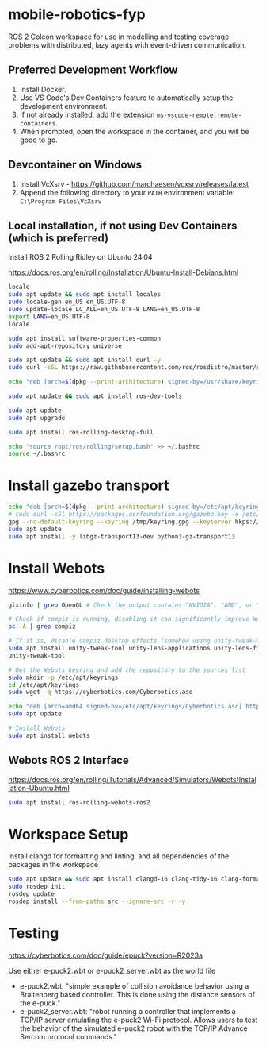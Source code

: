 # mobile-robotics-fyp
ROS 2 Colcon workspace for use in modelling and testing coverage problems with distributed, lazy agents with event-driven communication.

## Preferred Development Workflow
1. Install Docker.
1. Use VS Code's Dev Containers feature to automatically setup the development environment.
1. If not already installed, add the extension `ms-vscode-remote.remote-containers`.
1. When prompted, open the workspace in the container, and you will be good to go.

## Devcontainer on Windows
1. Install VcXsrv - https://github.com/marchaesen/vcxsrv/releases/latest
1. Append the following directory to your `PATH` environment variable: `C:\Program Files\VcXsrv`

## Local installation, if not using Dev Containers (which is preferred)
Install ROS 2 Rolling Ridley on Ubuntu 24.04

https://docs.ros.org/en/rolling/Installation/Ubuntu-Install-Debians.html

```bash
locale
sudo apt update && sudo apt install locales
sudo locale-gen en_US en_US.UTF-8
sudo update-locale LC_ALL=en_US.UTF-8 LANG=en_US.UTF-8
export LANG=en_US.UTF-8
locale

sudo apt install software-properties-common
sudo add-apt-repository universe

sudo apt update && sudo apt install curl -y
sudo curl -sSL https://raw.githubusercontent.com/ros/rosdistro/master/ros.key -o /usr/share/keyrings/ros-archive-keyring.gpg

echo "deb [arch=$(dpkg --print-architecture) signed-by=/usr/share/keyrings/ros-archive-keyring.gpg] http://packages.ros.org/ros2/ubuntu $(. /etc/os-release && echo $UBUNTU_CODENAME) main" | sudo tee /etc/apt/sources.list.d/ros2.list > /dev/null

sudo apt update && sudo apt install ros-dev-tools

sudo apt update
sudo apt upgrade

sudo apt install ros-rolling-desktop-full

echo "source /opt/ros/rolling/setup.bash" >> ~/.bashrc
source ~/.bashrc
```

# Install gazebo transport
```bash
echo "deb [arch=$(dpkg --print-architecture) signed-by=/etc/apt/keyrings/gazebo.gpg] http://packages.osrfoundation.org/gazebo/ubuntu-stable $(. /etc/os-release && echo $UBUNTU_CODENAME) main" | sudo tee /etc/apt/sources.list.d/gazebo-stable.list > /dev/null
# sudo curl -sSl https://packages.osrfoundation.org/gazebo.key -o /etc/apt/keyrings/gazebo.gpg
gpg --no-default-keyring --keyring /tmp/keyring.gpg --keyserver hkps://keyserver.ubuntu.com --recv-key 67170598af249743 && sudo gpg --no-default-keyring --keyring /tmp/keyring.gpg --output /etc/apt/keyrings/gazebo.gpg --export
sudo apt update
sudo apt install -y libgz-transport13-dev python3-gz-transport13
```

# Install Webots
https://www.cyberbotics.com/doc/guide/installing-webots

```bash
glxinfo | grep OpenGL # Check the output contains "NVIDIA", "AMD", or "Intel", otherwise install the appropriate hardware accelerated driver

# Check if compiz is running, disabling it can significantly improve Webots rendering performance
ps -A | grep compiz

# If it is, disable compiz desktop effects (somehow using unity-tweak-tool)
sudo apt install unity-tweak-tool unity-lens-applications unity-lens-files
unity-tweak-tool

# Get the Webots keyring and add the repository to the sources list
sudo mkdir -p /etc/apt/keyrings
cd /etc/apt/keyrings
sudo wget -q https://cyberbotics.com/Cyberbotics.asc

echo "deb [arch=amd64 signed-by=/etc/apt/keyrings/Cyberbotics.asc] https://cyberbotics.com/debian binary-amd64/" | sudo tee /etc/apt/sources.list.d/Cyberbotics.list
sudo apt update

# Install Webots
sudo apt install webots
```

## Webots ROS 2 Interface
https://docs.ros.org/en/rolling/Tutorials/Advanced/Simulators/Webots/Installation-Ubuntu.html

```bash
sudo apt install ros-rolling-webots-ros2
```

# Workspace Setup
Install clangd for formatting and linting, and all dependencies of the packages in the workspace
```bash
sudo apt update && sudo apt install clangd-16 clang-tidy-16 clang-format-16
sudo rosdep init
rosdep update
rosdep install --from-paths src --ignore-src -r -y
```

# Testing
https://cyberbotics.com/doc/guide/epuck?version=R2023a

Use either e-puck2.wbt or e-puck2_server.wbt as the world file
 - e-puck2.wbt: "simple example of collision avoidance behavior using a Braitenberg based controller. This is done using the distance sensors of the e-puck."
 - e-puck2_server.wbt: "robot running a controller that implements a TCP/IP server emulating the e-puck2 Wi-Fi protocol. Allows users to test the behavior of the simulated e-puck2 robot with the TCP/IP Advance Sercom protocol commands."
